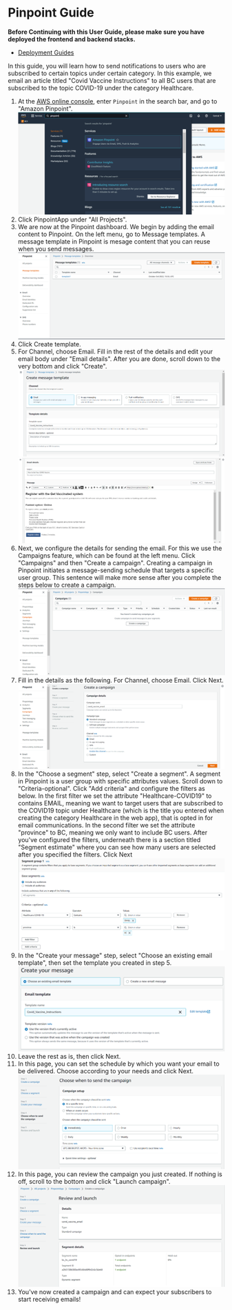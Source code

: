# Pinpoint Guide

**Before Continuing with this User Guide, please make sure you have deployed the frontend and backend stacks.**

- [Deployment Guides](./DeploymentGuide.md)

In this guide, you will learn how to send notifications to users who are subscribed to certain topics under certain category. In this example, we email an article titled "Covid Vaccine Instructions" to all BC users that are subscribed to the topic COVID-19 under the category Healthcare. 

1. At the [AWS online console](https://console.aws.amazon.com/console/home), enter `Pinpoint` in the search bar, and go to "Amazon Pinpoint".![alt text](images/pinpoint_guide/search_pinpoint.PNG)
2. Click PinpointApp under "All Projects".
3. We are now at the Pinpoint dashboard. We begin by adding the email content to Pinpoint. On the left menu, go to Message templates. A message template in Pinpoint is mesage content that you can reuse when you send messages. ![alt text](images/pinpoint_guide/message_templates.PNG)
4. Click Create template. 
5. For Channel, choose Email. Fill in the rest of the details and edit your email body under "Email details". After you are done, scroll down to the very bottom and click "Create". ![alt text](images/pinpoint_guide/message_template_1.PNG) ![alt text](images/pinpoint_guide/message_template_2.PNG)
6. Next, we configure the details for sending the email. For this we use the Campaigns feature, which can be found at the left menu. Click "Campaigns" and then "Create a campaign". Creating a campaign in Pinpoint initiates a message-sending schedule that targets a specific user group. This sentence will make more sense after you complete the steps below to create a campaign.![alt text](images/pinpoint_guide/campaigns.PNG)
7. Fill in the details as the following. For Channel, choose Email. Click Next. ![alt text](images/pinpoint_guide/campaign_1.PNG)
8. In the "Choose a segment" step, select "Create a segment". A segment in Pinpoint is a user group with specific attributes values. Scroll down to "Criteria-optional". Click "Add criteria" and configure the filters as below. In the first filter we set the attribute "Healthcare-COVID19" to contains EMAIL, meaning we want to target users that are subscribed to the COVID19 topic under Healthcare (which is the title you entered when creating the category Healthcare in the web app), that is opted in for email communications. In the second filter we set the attribute "province" to BC, meaning we only want to include BC users. After you've configured the filters, underneath there is a section titled "Segment estimate" where you can see how many users are selected after you specified the filters. Click Next ![alt text](images/pinpoint_guide/make_segment_group.PNG)
9. In the "Create your message" step, select "Choose an existing email template", then set the template you created in step 5. ![alt text](images/pinpoint_guide/create_message.PNG)
10. Leave the rest as is, then click Next.
11. In this page, you can set the schedule by which you want your email to be delivered. Choose according to your needs and click Next. ![alt text](images/pinpoint_guide/campaign_schedule.PNG)
12. In this page, you can review the campaign you just created. If nothing is off, scroll to the bottom and click "Launch campaign". ![alt text](images/pinpoint_guide/review.PNG)
13. You've now created a campaign and can expect your subscribers to start receiving emails!
